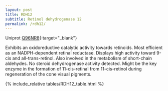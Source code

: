 ```yaml
---
layout: post
title: RDH12
subtitle: Retinol dehydrogenase 12
permalink: /rdh12/
---
```



Uniprot [Q96NR8](http://www.uniprot.org/uniprot/Q96NR8){:target="_blank"}

Exhibits an oxidoreductive catalytic activity towards retinoids.
 Most efficient as an NADPH-dependent retinal reductase. Displays high activity toward 9-cis and all-trans-retinol. 
 Also involved in the metabolism of short-chain aldehydes. No steroid dehydrogenase activity detected.
 Might be the key enzyme in the formation of 11-cis-retinal from 11-cis-retinol during regeneration of the cone visual pigments.
 
{% include_relative tables/RDH12_table.html %}
